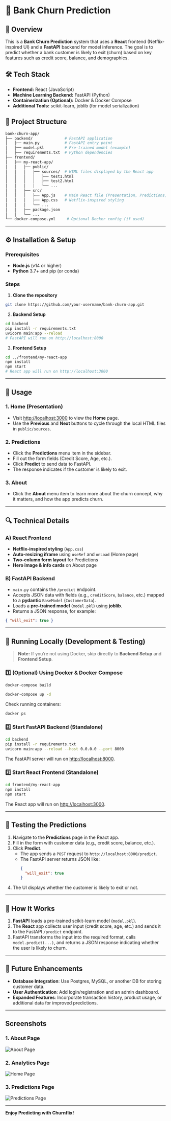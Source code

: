 # 🚀 Bank Churn Prediction

## 📌 Overview
This is a **Bank Churn Prediction** system that uses a **React** frontend (Netflix-inspired UI) and a **FastAPI** backend for model inference. The goal is to predict whether a bank customer is likely to exit (churn) based on key features such as credit score, balance, and demographics.

## 🛠 Tech Stack
- **Frontend:** React (JavaScript)
- **Machine Learning Backend:** FastAPI (Python)
- **Containerization (Optional):** Docker & Docker Compose
- **Additional Tools:** scikit-learn, joblib (for model serialization)

## 📁 Project Structure
```bash
bank-churn-app/
├── backend/              # FastAPI application
│   ├── main.py           # FastAPI entry point
│   ├── model.pkl         # Pre-trained model (example)
│   ├── requirements.txt  # Python dependencies
├── frontend/
│   ├── my-react-app/
│   │   ├── public/
│   │   │   ├── sources/  # HTML files displayed by the React app
│   │   │   │   ├── test1.html
│   │   │   │   ├── test2.html
│   │   │   │   └── ...
│   │   ├── src/
│   │   │   ├── App.js    # Main React file (Presentation, Predictions, About)
│   │   │   ├── App.css   # Netflix-inspired styling
│   │   │   └── ...
│   │   ├── package.json
│   │   └── ...
└── docker-compose.yml     # Optional Docker config (if used)
```

---

## ⚙️ Installation & Setup

### Prerequisites
- **Node.js** (v14 or higher)
- **Python** 3.7+ and pip (or conda)

### Steps

1. **Clone the repository**
```bash
git clone https://github.com/your-username/bank-churn-app.git
```

2. **Backend Setup**
```bash
cd backend
pip install -r requirements.txt
uvicorn main:app --reload
# FastAPI will run on http://localhost:8000
```

3. **Frontend Setup**
```bash
cd ../frontend/my-react-app
npm install
npm start
# React app will run on http://localhost:3000
```

---

## 📖 Usage

### 1. Home (Presentation)
- Visit [http://localhost:3000](http://localhost:3000) to view the **Home** page.  
- Use the **Previous** and **Next** buttons to cycle through the local HTML files in `public/sources`.

### 2. Predictions
- Click the **Predictions** menu item in the sidebar.
- Fill out the form fields (Credit Score, Age, etc.).
- Click **Predict** to send data to FastAPI.
- The response indicates if the customer is likely to exit.

### 3. About
- Click the **About** menu item to learn more about the churn concept, why it matters, and how the app predicts churn.

---

## 🔍 Technical Details

### A) React Frontend
- **Netflix-inspired styling** (`App.css`)
- **Auto-resizing iframe** using `useRef` and `onLoad` (Home page)
- **Two-column form layout** for Predictions
- **Hero image & info cards** on About page

### B) FastAPI Backend
- `main.py` contains the `/predict` endpoint.
- Accepts JSON data with fields (e.g., `creditScore`, `balance`, etc.) mapped to a **pydantic** `BaseModel` (`CustomerData`).
- Loads a **pre-trained model** (`model.pkl`) using **joblib**.
- Returns a JSON response, for example:
```json
{ "will_exit": true }
```

---

## 🔧 Running Locally (Development & Testing)

> **Note:** If you’re not using Docker, skip directly to **Backend Setup** and **Frontend Setup**.

### 1️⃣ (Optional) Using Docker & Docker Compose
```bash
docker-compose build
```
```bash
docker-compose up -d
```
Check running containers:
```bash
docker ps
```

### 2️⃣ Start FastAPI Backend (Standalone)
```bash
cd backend
pip install -r requirements.txt
uvicorn main:app --reload --host 0.0.0.0 --port 8000
```
The FastAPI server will run on [http://localhost:8000](http://localhost:8000).

### 3️⃣ Start React Frontend (Standalone)
```bash
cd frontend/my-react-app
npm install
npm start
```
The React app will run on [http://localhost:3000](http://localhost:3000).

---

## 🧪 Testing the Predictions

1. Navigate to the **Predictions** page in the React app.  
2. Fill in the form with customer data (e.g., credit score, balance, etc.).  
3. Click **Predict**.  
   - The app sends a `POST` request to `http://localhost:8000/predict`.  
   - The FastAPI server returns JSON like:
     ```json
     {
       "will_exit": true
     }
     ```
4. The UI displays whether the customer is likely to exit or not.

---

## 🔄 How It Works

1. **FastAPI** loads a pre-trained scikit-learn model (`model.pkl`).  
2. The **React** app collects user input (credit score, age, etc.) and sends it to the FastAPI `/predict` endpoint.  
3. FastAPI transforms the input into the required format, calls `model.predict(...)`, and returns a JSON response indicating whether the user is likely to churn.

---

## 🚀 Future Enhancements
- **Database Integration**: Use Postgres, MySQL, or another DB for storing customer data.
- **User Authentication**: Add login/registration and an admin dashboard.
- **Expanded Features**: Incorporate transaction history, product usage, or additional data for improved predictions.

---

## Screenshots

### 1. About Page
![About Page](./screenshots/about.JPG "About Page")

### 2. Analytics Page
![Home Page](./screenshots/home.JPG "Home Page")

### 3. Predictions Page
![Predictions Page](./screenshots/predictions.JPG "Predictions Page")

---

**Enjoy Predicting with Churnflix!**
```
